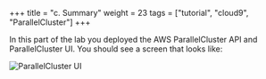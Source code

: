+++
title = "c. Summary"
weight = 23
tags = ["tutorial", "cloud9", "ParallelCluster"]
+++

In this part of the lab you deployed the AWS ParallelCluster API and ParallelCluster UI. You should see a screen that looks like:

![ParallelCluster UI](/images/deploy-pcm/pcmanager-first-page.png)